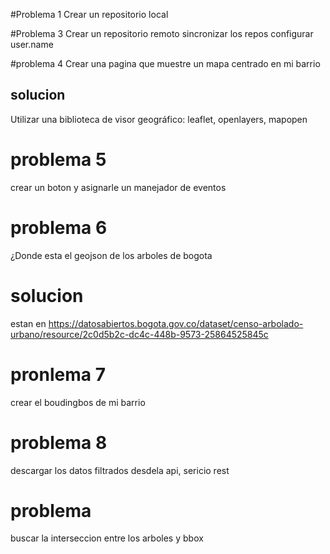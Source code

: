 #Problema 1
Crear un repositorio local

#Problema 3
Crear un repositorio remoto
sincronizar los repos
configurar user.name 

#problema 4
Crear una pagina que muestre un mapa centrado en mi barrio
## solucion
Utilizar una biblioteca de visor geográfico: leaflet, openlayers, mapopen

# problema 5
crear un boton y asignarle un manejador de eventos

# problema 6
¿Donde esta el geojson de los arboles de bogota
# solucion 
estan en https://datosabiertos.bogota.gov.co/dataset/censo-arbolado-urbano/resource/2c0d5b2c-dc4c-448b-9573-25864525845c

# pronlema 7
crear el boudingbos de mi barrio

# problema 8
descargar los datos filtrados desdela api, sericio rest

# problema
buscar la interseccion entre los arboles y bbox

